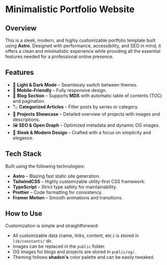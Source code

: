 # Minimalistic Portfolio Website

## Overview
This is a sleek, modern, and highly customizable portfolio template built using **Astro**. Designed with performance, accessibility, and SEO in mind, it offers a clean and minimalistic experience while providing all the essential features needed for a professional online presence.

## Features
- 🌙 **Light & Dark Mode** – Seamlessly switch between themes.
- 📱 **Mobile-Friendly** – Fully responsive design.
- 📖 **Blog Section** – Supports **MDX** with automatic table of contents (TOC) and pagination.
- 🏷️ **Categorized Articles** – Filter posts by series or category.
- 🚀 **Projects Showcase** – Detailed overview of projects with images and descriptions.
- 🖼️ **SEO & Open Graph** – Optimized metadata and dynamic OG images.
- 🎨 **Sleek & Modern Design** – Crafted with a focus on simplicity and elegance.

## Tech Stack
Built using the following technologies:

- **Astro** – Blazing fast static site generation.
- **TailwindCSS** – Highly customizable utility-first CSS framework.
- **TypeScript** – Strict type safety for maintainability.
- **Prettier** – Code formatting for consistency.
- **Framer Motion** – Smooth animations and transitions.

## How to Use
Customization is simple and straightforward:

- All customizable data (name, links, content, etc.) is stored in `lib/constants/` dir.
- Images can be replaced in the `public` folder.
- OG images for blogs and projects are stored in `public/og/`.
- Theming follows **shadcn's** color palette and can be easily tweaked.


